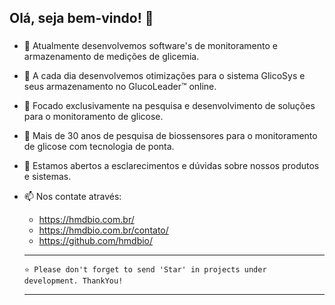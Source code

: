 ## Olá, seja bem-vindo! 👋

<!--
**hmdbio/hmdbio** is a ✨ _special_ ✨ repository because its `README.md` (this file) appears on your GitHub profile.
-->

### 

- 🔭 Atualmente desenvolvemos software's de monitoramento e armazenamento de medições de glicemia.

- 🌱 A cada dia desenvolvemos otimizações para o sistema GlicoSys e seus armazenamento no GlucoLeader™ online.

- 👯 Focado exclusivamente na pesquisa e desenvolvimento de soluções para o monitoramento de glicose.

- 🧪 Mais de 30 anos de pesquisa de biossensores para o monitoramento de glicose com tecnologia de ponta.

- 💬 Estamos abertos a esclarecimentos e dúvidas sobre nossos produtos e sistemas.

- 📫 Nos contate através: 

    - https://hmdbio.com.br/
    - https://hmdbio.com.br/contato/
    - https://github.com/hmdbio/

  --------------------------------------------
  
  ```
  ⭐ Please don't forget to send 'Star' in projects under development. ThankYou!
  ```
    ----------------------------------------------

  

